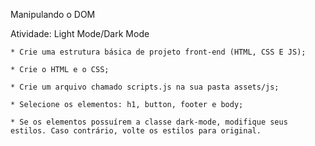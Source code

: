 Manipulando o DOM

Atividade: Light Mode/Dark Mode

    * Crie uma estrutura básica de projeto front-end (HTML, CSS E JS);

    * Crie o HTML e o CSS;

    * Crie um arquivo chamado scripts.js na sua pasta assets/js;

    * Selecione os elementos: h1, button, footer e body;

    * Se os elementos possuírem a classe dark-mode, modifique seus estilos. Caso contrário, volte os estilos para original.